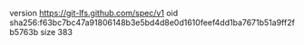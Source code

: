 version https://git-lfs.github.com/spec/v1
oid sha256:f63bc7bc47a91806148b3e5bd4d8e0d1610feef4dd1ba7671b51a9ff2fb5763b
size 383
